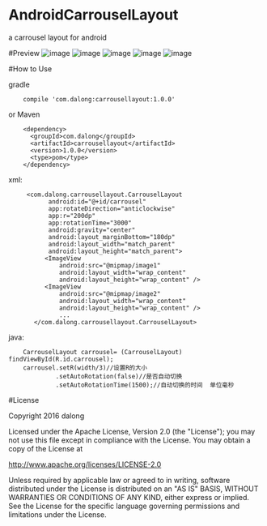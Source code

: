 # AndroidCarrouselLayout
a carrousel layout for android

#Preview
![image](https://github.com/dalong982242260/AndroidCarrouselLayout/blob/master/gif/carrousel01.gif?raw=true)
![image](https://github.com/dalong982242260/AndroidCarrouselLayout/blob/master/gif/carrousel02.gif?raw=true)
![image](https://github.com/dalong982242260/AndroidCarrouselLayout/blob/master/gif/carrousel03.gif?raw=true)
![image](https://github.com/dalong982242260/AndroidCarrouselLayout/blob/master/gif/carrousel04.gif?raw=true)
![image](https://github.com/dalong982242260/AndroidCarrouselLayout/blob/master/gif/carrousel05.gif?raw=true)

#How to Use

gradle

        compile 'com.dalong:carrousellayout:1.0.0'   
          
or Maven

        <dependency>
          <groupId>com.dalong</groupId>
          <artifactId>carrousellayout</artifactId>
          <version>1.0.0</version>
          <type>pom</type>
        </dependency>                    

xml:

         <com.dalong.carrousellayout.CarrouselLayout
               android:id="@+id/carrousel"
               app:rotateDirection="anticlockwise"
               app:r="200dp"
               app:rotationTime="3000"
               android:gravity="center"
               android:layout_marginBottom="180dp"
               android:layout_width="match_parent"
               android:layout_height="match_parent">
              <ImageView
                  android:src="@mipmap/image1"
                  android:layout_width="wrap_content"
                  android:layout_height="wrap_content" />
              <ImageView
                  android:src="@mipmap/image2"
                  android:layout_width="wrap_content"
                  android:layout_height="wrap_content" />
                  ...
           </com.dalong.carrousellayout.CarrouselLayout>


java:

        CarrouselLayout carrousel= (CarrouselLayout) findViewById(R.id.carrousel);
        carrousel.setR(width/3)//设置R的大小
                 .setAutoRotation(false)//是否自动切换
                 .setAutoRotationTime(1500);//自动切换的时间  单位毫秒


#License

Copyright 2016 dalong

Licensed under the Apache License, Version 2.0 (the "License");
you may not use this file except in compliance with the License.
You may obtain a copy of the License at

   http://www.apache.org/licenses/LICENSE-2.0

Unless required by applicable law or agreed to in writing, software
distributed under the License is distributed on an "AS IS" BASIS,
WITHOUT WARRANTIES OR CONDITIONS OF ANY KIND, either express or implied.
See the License for the specific language governing permissions and
limitations under the License.